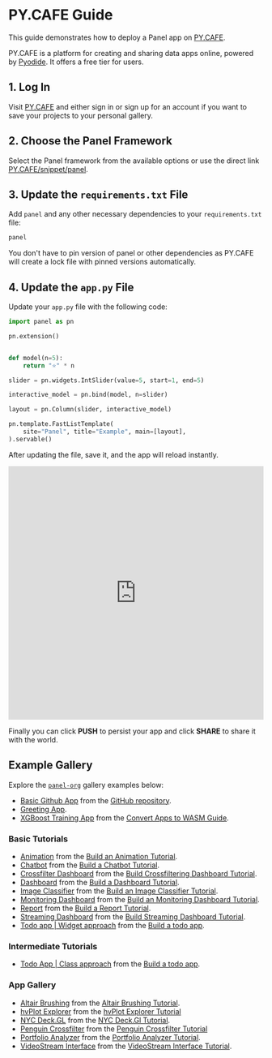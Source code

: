# PY.CAFE Guide

This guide demonstrates how to deploy a Panel app on [PY.CAFE](https://py.cafe/).

PY.CAFE is a platform for creating and sharing data apps online, powered by [Pyodide](https://pyodide.org/). It offers a free tier for users.

## 1. Log In

Visit [PY.CAFE](https://py.cafe/) and either sign in or sign up for an account if you want to save your projects to your personal gallery.

## 2. Choose the Panel Framework

Select the Panel framework from the available options or use the direct link [PY.CAFE/snippet/panel](https://py.cafe/snippet/panel/v1).

## 3. Update the `requirements.txt` File

Add `panel` and any other necessary dependencies to your `requirements.txt` file:

```bash
panel
```

You don't have to pin version of panel or other dependencies as PY.CAFE will create a lock file with pinned versions automatically.

## 4. Update the `app.py` File

Update your `app.py` file with the following code:

```python
import panel as pn

pn.extension()


def model(n=5):
    return "⭐" * n

slider = pn.widgets.IntSlider(value=5, start=1, end=5)

interactive_model = pn.bind(model, n=slider)

layout = pn.Column(slider, interactive_model)

pn.template.FastListTemplate(
    site="Panel", title="Example", main=[layout],
).servable()
```

After updating the file, save it, and the app will reload instantly.

<iframe src="https://py.cafe/app/panel-org/pycafe-reference" title="PyCafe Reference Example" frameborder="0" style="width: 100%; height: 500px;"></iframe>

Finally you can click **PUSH** to persist your app and click **SHARE** to share it with the world.

## Example Gallery

Explore the [`panel-org`](https://py.cafe/panel-org) gallery examples below:

- [Basic Github App](https://py.cafe/panel-org/pycafe-reference) from the [GitHub repository](https://github.com/holoviz/panel/#interactive-data-apps).
- [Greeting App](https://py.cafe/maartenbreddels/panel-interactive-greeting-app ).
- [XGBoost Training App](https://py.cafe/panel-org/xgboost-training) from the [Convert Apps to WASM Guide](https://panel.holoviz.org/how_to/wasm/convert.html).

### Basic Tutorials

- [Animation](https://py.cafe/panel-org/basic-animation) from the [Build an Animation Tutorial](../../tutorials/basic/build_report.md).
- [Chatbot](https://py.cafe/panel-org/basic-chatbot) from the [Build a Chatbot Tutorial](../../tutorials/basic/build_chatbot.md).
- [Crossfilter Dashboard](https://py.cafe/panel-org/basic-crossfilter-dashboard) from the [Build Crossfiltering Dashboard Tutorial](../../tutorials/basic/build_crossfilter_dashboard.md).
- [Dashboard](https://py.cafe/panel-org/basic-dashboard) from the [Build a Dashboard Tutorial](../../tutorials/basic/build_dashboard.md).
- [Image Classifier](https://py.cafe/panel-org/basic-image-classifier) from the [Build an Image Classifier Tutorial](../../tutorials/basic/build_image_classifier.md).
- [Monitoring Dashboard](https://py.cafe/panel-org/basic-monitoring-dashboard) from the [Build an Monitoring Dashboard Tutorial](../../tutorials/basic/build_monitoring_dashboard.md).
- [Report](https://py.cafe/panel-org/basic-report) from the [Build a Report Tutorial](../../tutorials/basic/build_report.md).
- [Streaming Dashboard](https://py.cafe/panel-org/basic-streaming-dashboard) from the [Build Streaming Dashboard Tutorial](../../tutorials/basic/build_streaming_dashboard.md).
- [Todo app | Widget approach](https://py.cafe/panel-org/basic-todo) from the [Build a todo app](../../tutorials/basic/build_todo.md).

### Intermediate Tutorials

- [Todo App | Class approach](https://py.cafe/panel-org/intermediate-todo-app) from the [Build a todo app](../../tutorials/intermediate/build_todo.md).

### App Gallery

- [Altair Brushing](https://py.cafe/panel-org/altair-brushing) from the [Altair Brushing Tutorial](../../gallery/altair_brushing.ipynb).
- [hvPlot Explorer](https://py.cafe/panel-org/hvplot-explorer) from the [hvPlot Explorer Tutorial](../../gallery/hvplot_explorer.ipynb)
- [NYC Deck.GL](https://py.cafe/panel-org/nyc-deckgl) from the [NYC Deck.Gl Tutorial](../../gallery/nyc_deckgl.ipynb).
- [Penguin Crossfilter](https://py.cafe/panel-org/penguin-crossfilter) from the [Penguin Crossfilter Tutorial](../../gallery/penguin_crossfilter.ipynb)
- [Portfolio Analyzer](https://py.cafe/panel-org/portfolio-analyzer) from the [Portfolio Analyzer Tutorial](../../gallery/portfolio_analyzer.ipynb).
- [VideoStream Interface](https://py.cafe/panel-org/videostream) from the [VideoStream Interface Tutorial](../../gallery/streaming_videostream.ipynb).
